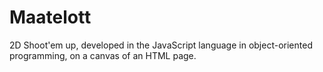 # Maatelott
2D Shoot'em up, developed in the JavaScript language in object-oriented programming, on a canvas of an HTML page.

